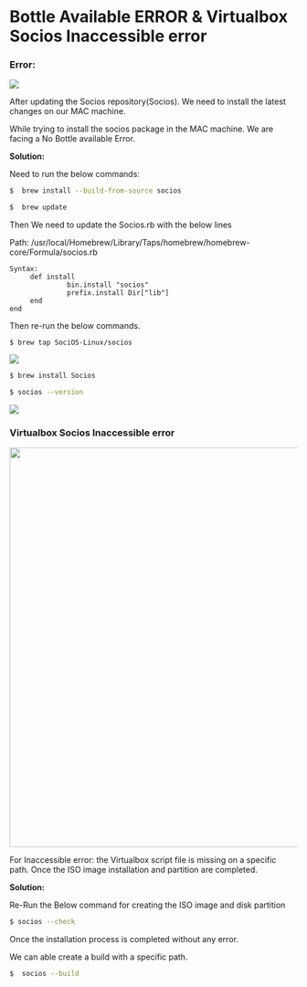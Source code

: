 # Bottle Available ERROR & Virtualbox Socios Inaccessible error

### Error: 

<img src="https://i.ibb.co/3FccCFW/image-0.png">

After updating the Socios repository(Socios). We need to install the latest changes on our MAC machine.

While trying to install the socios package in the MAC machine. We are facing a No Bottle available Error.

**Solution:**

Need to run the below commands:

```bash
$  brew install --build-from-source socios

$  brew update
```

Then We need to update the Socios.rb with the below lines

Path:   /usr/local/Homebrew/Library/Taps/homebrew/homebrew-core/Formula/socios.rb

```
Syntax:
     def install
              bin.install "socios"
              prefix.install Dir["lib"]
     end
end
```

Then re-run the below commands.

```
$ brew tap SociOS-Linux/socios
```

<img src="https://i.ibb.co/rMvsfxV/image-1.png">

```bash
$ brew install Socios

$ socios --version
```

<img src="https://i.ibb.co/yYT79YC/image-2.png">

### Virtualbox Socios Inaccessible error

<img src="https://i.ibb.co/JWYMGHH/image-3.png" width="700">

For Inaccessible error: the  Virtualbox script file is missing on a specific path. Once the ISO image installation and partition are completed.

**Solution:**

Re-Run the Below command for creating the ISO image and disk partition

```bash
$ socios --check
```

Once the installation process is completed without any error.

We can able create a build with a specific path.

```bash
$  socios --build
```
